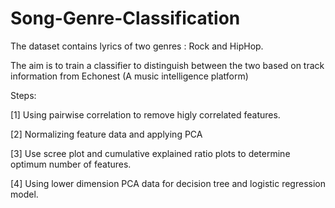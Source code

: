 # Song-Genre-Classification

The dataset contains lyrics of two genres : Rock and HipHop.

The aim is to train a classifier to distinguish between the two based on track information from Echonest (A music intelligence platform)

Steps:

[1] Using pairwise correlation to remove higly correlated features.

[2] Normalizing feature data and applying PCA

[3] Use scree plot and cumulative explained ratio plots to determine optimum number of features.

[4] Using lower dimension PCA data for decision tree and logistic regression model.


